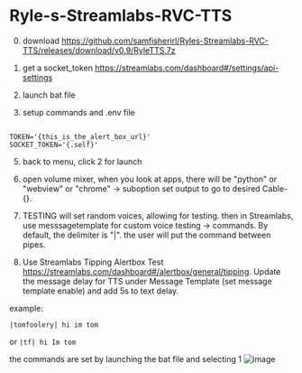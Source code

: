 # Ryle-s-Streamlabs-RVC-TTS
0) download https://github.com/samfisherirl/Ryles-Streamlabs-RVC-TTS/releases/download/v0.9/RyleTTS.7z

1) get a socket_token
https://streamlabs.com/dashboard#/settings/api-settings
2)  launch bat file

3) setup commands and .env file
```env

TOKEN='{this_is_the_alert_box_url}'
SOCKET_TOKEN='{.self}'
```
5) back to menu, click 2 for launch

6) open volume mixer, when you look at apps, there will be "python" or "webview" or "chrome" -> suboption 
set output to go to desired Cable-{}. 


7) TESTING will set random voices, allowing for testing. then in Streamlabs, use messsagetemplate for custom voice testing -> commands. By default, the delimiter is "|". the user will put the command between pipes.

8) Use Streamlabs Tipping Alertbox Test https://streamlabs.com/dashboard#/alertbox/general/tipping. Update the message delay for TTS under Message Template (set message template enable) and add 5s to text delay.  

example: 

```|tomfoolery| hi im tom```

or
```|tf| hi Im tom```

the commands are set by launching the bat file and selecting 1
![image](https://github.com/user-attachments/assets/79f6f47f-2125-43c3-ab2e-74862ed8966e)
